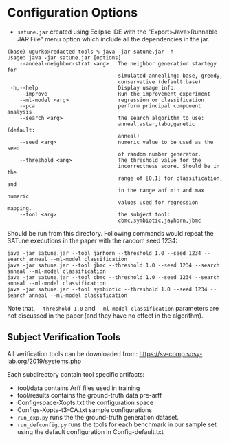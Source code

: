 # Configuration Options

- `satune.jar` created using Ecilpse IDE with the "Export>Java>Runnable JAR File" menu option which include all the dependencies in the jar.

```shell
(base) ugurko@redacted tools % java -jar satune.jar -h
usage: java -jar satune.jar [options]
    --anneal-neighbor-strat <arg>   The neighbor generation startegy for
                                    simulated annealing: base, greedy,
                                    conservative (default:base)
 -h,--help                          Display usage info.
    --improve                       Run the improvement experiment
    --ml-model <arg>                regression or classification
    --pca                           perform principal component analysis
    --search <arg>                  the search algorithm to use:
                                    anneal,astar,tabu,genetic (default:
                                    anneal)
    --seed <arg>                    numeric value to be used as the seed
                                    of random number generator.
    --threshold <arg>               The threshold value for the
                                    incorrectness score. Should be in the
                                    range of [0,1] for classification, and
                                    in the range aof min and max numeric
                                    values used for regression mapping.
    --tool <arg>                    the subject tool:
                                    cbmc,symbiotic,jayhorn,jbmc
```

Should be run from this directory. Following commands would repeat the SATune executions in the paper with the random seed 1234:
```shell
java -jar satune.jar --tool jarhorn --threshold 1.0 --seed 1234 --search anneal --ml-model classification
java -jar satune.jar --tool jbmc --threshold 1.0 --seed 1234 --search anneal --ml-model classification
java -jar satune.jar --tool cbmc --threshold 1.0 --seed 1234 --search anneal --ml-model classification
java -jar satune.jar --tool symbiotic --threshold 1.0 --seed 1234 --search anneal --ml-model classification
```

Note that, `--threshold 1.0` and `--ml-model classification` parameters are not discussed in the paper (and they have no effect in the algorithm).

## Subject Verification Tools

All verification tools can be downloaded from: https://sv-comp.sosy-lab.org/2019/systems.php

Each subdirectory contain tool specific artifacts:
 - tool/data contains Arff files used in training
 - tool/results contains the ground-truth data pre-arff
 - Config-space-Xopts.txt the configuration space
 - Configs-Xopts-t3-CA.txt sample configurations
 - `run_exp.py` runs the the ground-truth generation dataset.
 - `run_defconfig.py` runs the tools for each benchmark in our sample set using the default configuration in Config-default.txt
